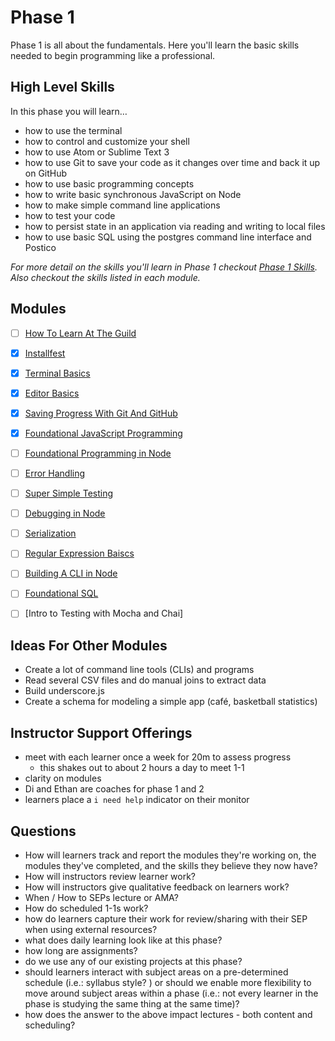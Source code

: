 # Phase 1

Phase 1 is all about the fundamentals. Here you'll learn the basic skills needed
to begin programming like a professional.

## High Level Skills

In this phase you will learn…

- how to use the terminal
- how to control and customize your shell
- how to use Atom or Sublime Text 3
- how to use Git to save your code as it changes over time and back it up on GitHub
- how to use basic programming concepts
- how to write basic synchronous JavaScript on Node
- how to make simple command line applications
- how to test your code
- how to persist state in an application via reading and writing to local files
- how to use basic SQL using the postgres command line interface and Postico

_For more detail on the skills you'll learn in Phase 1 checkout
[Phase 1 Skills](./skills.md). Also checkout the skills listed in each module._

## Modules

- [ ] [How To Learn At The Guild](../../modules/How-To-Learn-At-The-Guild)
- [x] [Installfest](../../modules/Installfest)
- [x] [Terminal Basics](../../modules/Terminal-Basics)
- [x] [Editor Basics](../../modules/Editor-Basics)
- [x] [Saving Progress With Git And GitHub](../../modules/Saving-Progress-With-Git-And-GitHub)
- [x] [Foundational JavaScript Programming](../../modules/Foundational-JavaScript-Programing)
- [ ] [Foundational Programming in Node](../../modules/Foundational-Programing-in-Node)
- [ ] [Error Handling](../../modules/Error-Handling)
- [ ] [Super Simple Testing](../../modules/Super-Simple-Testing)
- [ ] [Debugging in Node](../../modules/Debugging-in-Node)
- [ ] [Serialization](../../modules/Serialization)
- [ ] [Regular Expression Baiscs](../../modules/Regular-Expression-Basics)
- [ ] [Building A CLI in Node](../../modules/Building-A-CLI-in-Node)
- [ ] [Foundational SQL](../../modules/Foundational-SQL)
- [ ] [Intro to Testing with Mocha and Chai]


## Ideas For Other Modules

- Create a lot of command line tools (CLIs) and programs
- Read several CSV files and do manual joins to extract data
- Build underscore.js
- Create a schema for modeling a simple app (café, basketball statistics)


## Instructor Support Offerings

- meet with each learner once a week for 20m to assess progress
  - this shakes out to about 2 hours a day to meet 1-1
- clarity on modules
- Di and Ethan are coaches for phase 1 and 2
- learners place a `i need help` indicator on their monitor


## Questions

- How will learners track and report the modules they're working on, the
modules they've completed, and the skills they believe they now have?
- How will instructors review learner work?
- How will instructors give qualitative feedback on learners work?
- When / How to SEPs lecture or AMA?
- How do scheduled 1-1s work?
- how do learners capture their work for review/sharing with their SEP when
using external resources?
- what does daily learning look like at this phase?
- how long are assignments?
- do we use any of our existing projects at this phase?
- should learners interact with subject areas on a pre-determined schedule
(i.e.: syllabus style? ) or should we enable more flexibility to move around
subject areas within a phase (i.e.: not every learner in the phase is studying
the same thing at the same time)?
- how does the answer to the above impact lectures - both content and
scheduling?
